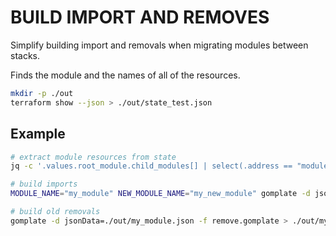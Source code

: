 # BUILD IMPORT AND REMOVES

Simplify building import and removals when migrating modules between stacks.  

Finds the module and the names of all of the resources.  

```sh
mkdir -p ./out
terraform show --json > ./out/state_test.json
```

## Example

```sh
# extract module resources from state
jq -c '.values.root_module.child_modules[] | select(.address == "module.my_module") | .resources[] | { type: .type, address: .address, arn: .values.arn, id: .values.id, policy_arn: .values.policy_arn, role: .values.role }' ./out/state_test.json | jq -s > ./out/my_module.json

# build imports
MODULE_NAME="my_module" NEW_MODULE_NAME="my_new_module" gomplate -d jsonData=./out/my_module.json -f import.gomplate > ./out/my_module-import.tf

# build old removals
gomplate -d jsonData=./out/my_module.json -f remove.gomplate > ./out/my_module-remove.tf
```

